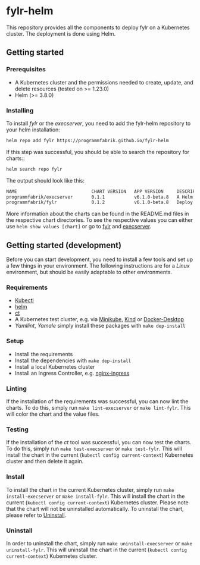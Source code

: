 # fylr-helm

This repository provides all the components to deploy fylr on a Kubernetes cluster. The deployment is done using Helm.

## Getting started

### Prerequisites

- A Kubernetes cluster and the permissions needed to create, update, and delete resources (tested on >= 1.23.0)
- Helm (>= 3.8.0)

### Installing

To install *fylr* or the *execserver*, you need to add the fylr-helm repository to your helm installation:

```bash
helm repo add fylr https://programmfabrik.github.io/fylr-helm
```

If this step was successful, you should be able to search the repository for charts::

```bash
helm search repo fylr
```

The output should look like this:

```bash
NAME                            CHART VERSION   APP VERSION     DESCRIPTION
programmfabrik/execserver       0.1.1           v6.1.0-beta.8   A Helm chart for Kubernetes
programmfabrik/fylr             0.1.2           v6.1.0-beta.8   Deploy fylr to your Kubernetes cluster
```

More information about the charts can be found in the README.md files in the respective chart directories. To see the respective values you can either use `helm show values [chart]` or go to [fylr](https://programmfabrik.github.io/fylr-helm/charts/fylr/) and [execserver](https://programmfabrik.github.io/fylr-helm/charts/execserver/).

## Getting started (development)

Before you can start development, you need to install a few tools and set up a few things in your environment. The following instructions are for a *Linux* environment, but should be easily adaptable to other environments.

### Requirements

- [Kubectl](https://kubernetes.io/docs/tasks/tools/install-kubectl-linux/)
- [helm](https://github.com/helm/helm/)
- [ct](https://github.com/helm/chart-testing)
- A Kubernetes test cluster, e.g. via [Minikube](https://minikube.sigs.k8s.io/docs/start/), [Kind](https://kind.sigs.k8s.io/) or [Docker-Desktop](https://www.docker.com/products/docker-desktop/)
- *Yamllint*, *Yamale* simply install these packages with `make dep-install`

### Setup

- Install the requirements
- Install the dependencies with `make dep-install`
- Install a local Kubernetes cluster
- Install an Ingress Controller, e.g. [nginx-ingress](https://kubernetes.github.io/ingress-nginx/deploy/)

### Linting

If the installation of the requirements was successful, you can now lint the charts. To do this, simply run `make lint-execserver` or `make lint-fylr`. This will color the chart and the value files.

### Testing

If the installation of the *ct* tool was successful, you can now test the charts. To do this, simply run `make test-execserver` or `make test-fylr`. This will install the chart in the current (`kubectl config current-context`) Kubernetes cluster and then delete it again.

### Install

To install the chart in the current Kubernetes cluster, simply run `make install-execserver` or `make install-fylr`. This will install the chart in the current (`kubectl config current-context`) Kubernetes cluster. Please note that the chart will not be uninstalled automatically. To uninstall the chart, please refer to [Uninstall](#uninstall).

### Uninstall

In order to uninstall the chart, simply run `make uninstall-execserver` or `make uninstall-fylr`. This will uninstall the chart in the current (`kubectl config current-context`) Kubernetes cluster.
